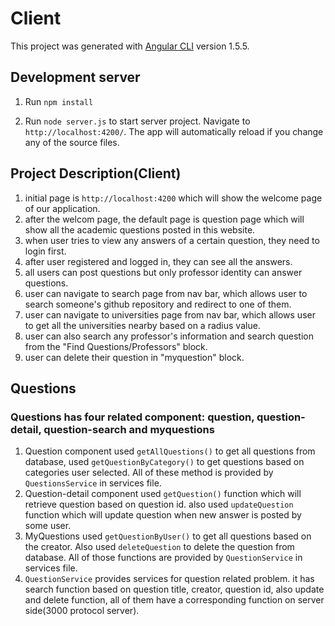 # Client

This project was generated with [Angular CLI](https://github.com/angular/angular-cli) version 1.5.5.

## Development server

1. Run `npm install`

2. Run `node server.js` to start server project. Navigate to `http://localhost:4200/`. The app will automatically reload if you change any of the source files.


## Project Description(Client)

1. initial page is `http://localhost:4200` which will show the welcome page of our application.
2. after the welcom page, the default page is question page which will show all the academic questions posted in this website.
3. when user tries to view any answers of a certain question, they need to login first.
4. after user registered and logged in, they can see all the answers.
5. all users can post questions but only professor identity can answer questions.
6. user can navigate to search page from nav bar, which allows user to search someone's github repository and redirect to one of them.
7. user can navigate to universities page from nav bar, which allows user to get all the universities nearby based on a radius value.
8. user can also search any professor's information and search question from the "Find Questions/Professors" block.
9. user can delete their question in "myquestion" block.

## Questions

### Questions has four related component: question, question-detail, question-search and myquestions

1. Question component used `getAllQuestions()` to get all questions from database, used `getQuestionByCategory()` to get questions based on categories user selected. All of these method is provided by `QuestionsService` in services file.
2. Question-detail component used `getQuestion()` function which will retrieve question based on question id. also used `updateQuestion` function which will update question when new answer is posted by some user.
3. MyQuestions used `getQuestionByUser()` to get all questions based on the creator. Also used `deleteQuestion` to delete the question from database. All of those functions are provided by `QuestionService` in services file.
4. `QuestionService` provides services for question related problem. it has search function based on question title, creator, question id, also update and delete function, all of them have a corresponding function on server side(3000 protocol server).

